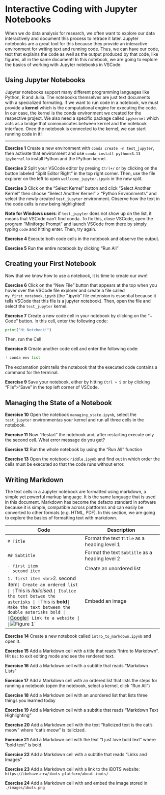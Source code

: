 # Interactive Coding with Jupyter Notebooks


When we do data analysis for research, we often want to explore our data
interactively and document this process to retrace it later. Jupyter
notebooks are a great tool for this because they provide an interactive
environment for writing text and running code. Thus, we can have our
code, text that explains the code as well as the output produced by that
code, like figures, all in the same document! In this notebook, we are
going to explore the basics of working with Jupyter notebooks in VSCode.

## Using Jupyter Notebooks

Jupyter notebooks support many different programming languages like
Python, R and Julia. The notebooks themselves are just text documents
with a specialized formating. If we want to run code in a notebook, we
must provide a **kernel** which is the computational engine for
executing the code. In our case, the kernel is the conda environment we
created for the respective project. We also need a specific package
called `ipykernel` which acts as a bridge that communicates between
kernel and the notebook interface. Once the notebook is connected to the
kernel, we can start running code in it!

------------------------------------------------------------------------

<span class="theorem-title">**Exercise 1**</span> Create a new
environment with `conda create -n test_jupyter`, then activate that
environment and use `conda install python=3.13 ipykernel` to install
Python and the IPython kernel.

<span class="theorem-title">**Exercise 2**</span> Split your VSCode
editor by presing `Ctrl+/` or by clicking on the button labeled “Split
Editor Right” in the top right corner. Then, use the file explorer on
the left to open `wellcome_jupyter.ipynb` in the new split.

<span class="theorem-title">**Exercise 3**</span> Click on the “Select
Kernel” button and click “Select Another Kernel” then choose “Select
Another Kernel” \> “Python Environments” and select the newly created
`test_jupyter` environment. Observe how the text in the code cells is
now being highlighted!

**Note for Windows users**: if `test_jupyter` does not show up on the
list, it means that VSCode can’t find conda. To fix this, close VSCode,
open the program “Miniforge Prompt” and launch VSCode from there by
simply typing `code` and hitting enter. Then, try again.

<span class="theorem-title">**Exercise 4**</span> Execute both code
cells in the notebook and observe the output.

<span class="theorem-title">**Exercise 5**</span> Run the entire
notebook by clicking “Run All”

## Creating your First Notebook

Now that we know how to use a notebook, it is time to create our own!

<span class="theorem-title">**Exercise 6**</span> Click on the “New
File” button that appears at the top when you hover over the VSCode file
explorer and create a file called `my_first_notebook.ipynb` (the
“.ipynb” file extension is essential because it tells VSCode that this
file is a jupyter notebook). Then, open the file and select the
`test_jupyter` kernel.

<span class="theorem-title">**Exercise 7**</span> Create a new code cell
in your notebook by clicking on the “+ Code” button. In this cell, enter
the following code:

``` python
print("Hi Notebook!")
```

Then, run the Cell

<span class="theorem-title">**Exercise 8**</span> Create another code
cell and enter the following code:

``` python
! conda env list
```

The exclamation point tells the notebook that the executed code contains
a command for the terminal.

<span class="theorem-title">**Exercise 9**</span> Save your notebook,
either by hitting `Ctrl + S` or by clicking “File”\>“Save” in the top
left corner of VSCode.

## Managing the State of a Notebook

<span class="theorem-title">**Exercise 10**</span> Open the notebook
`managing_state.ipynb`, select the `test_jupyter` environmentas your
kernel and run all three cells in the notebook.

<span class="theorem-title">**Exercise 11**</span> Now “Restart” the
notebook and, after restarting execute only the second cell. What error
message do you get?

<span class="theorem-title">**Exercise 12**</span> Run the whole
notebook by using the “Run All” function

<span class="theorem-title">**Exercise 13**</span> Open the notebook
`riddle.ipynb` and find out in which order the cells must be executed so
that the code runs without error.

## Writing Markdown

The text cells in a Jupyter notebook are formatted using markdown, a
simple yet powerful markup language. It is the same language that is
used in this document. Markdown has become the defacto standard in
software because it is simple, compatible across plattforms and can
easily be converted to other formats (e.g. HTML, PDF). In this section,
we are going to explore the basics of formatting text with markdown.

<table>
<colgroup>
<col style="width: 50%" />
<col style="width: 50%" />
</colgroup>
<thead>
<tr>
<th>Code</th>
<th>Description</th>
</tr>
</thead>
<tbody>
<tr>
<td><code># Title</code></td>
<td>Format the text <code>Title</code> as a heading level 1</td>
</tr>
<tr>
<td><code>## Subtitle</code></td>
<td>Format the text <code>Subtitle</code> as a heading level 2</td>
</tr>
<tr>
<td><code>- first item</code><br> <code>- second item</code></td>
<td>Create an unordered list</td>
</tr>
<tr>
<td><code>1. first item &lt;br&gt;</code>2. second
item<code>| Create an ordered list | |</code>This is
<em>italicised</em>.<code>| Italice the text betwee the asterisks | |</code>This
is
<strong>bold</strong><code>| Make the text between the double asterisks bold | |</code><a
href="google.com">Google</a><code>| Link to a website | |</code><img
src="./figure1.png" alt="Figure 1" />`</td>
<td>Embedd an image</td>
</tr>
</tbody>
</table>

<span class="theorem-title">**Exercise 14**</span> Create a new notebook
called `intro_to_markdown.ipynb` and open it.

<span class="theorem-title">**Exercise 15**</span> Add a Markdown cell
with a title that reads “Intro to Markdown”. Hit `Esc` to exit editing
mode and see the rendered text.

<span class="theorem-title">**Exercise 16**</span> Add a Markdown cell
with a subtitle that reads “Markdown Lists”

<span class="theorem-title">**Exercise 17**</span> Add a Markdown cell
with an ordered list that lists the steps for running a notebook (open
the notebook, select a kernel, click “Run All”)

<span class="theorem-title">**Exercise 18**</span> Add a Markdown cell
with an unordered list that lists three things you learned today

<span class="theorem-title">**Exercise 19**</span> Add a Markdown cell
with a subtitle that reads “Markdown Text Highlighting”

<span class="theorem-title">**Exercise 20**</span> Add a Markdown cell
with the text “Italicized text is the cat’s meow” where “cat’s meow” is
italicized.

<span class="theorem-title">**Exercise 21**</span> Add a Markdown cell
with the text “I just love bold text” where “bold text” is bold.

<span class="theorem-title">**Exercise 22**</span> Add a Markdown cell
with a subtitle that reads “Links and Images”

<span class="theorem-title">**Exercise 23**</span> Add a Markdown cell
with a link to the iBOTS website:
`https://ibehave.nrw/ibots-platform/about-ibots/`

<span class="theorem-title">**Exercise 24**</span> Add a Markdown cell
with and embed the image stored in `./images/ibots.png`
